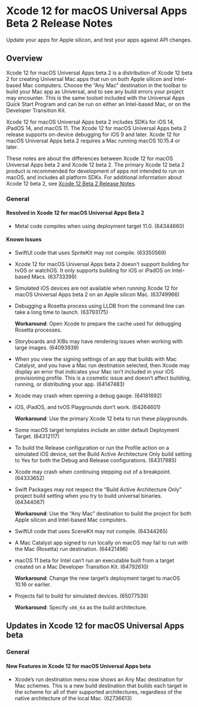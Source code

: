# Xcode 12 for macOS Universal Apps Beta 2 Release Notes
Update your apps for Apple silicon, and test your apps against API changes.

## Overview

Xcode 12 for macOS Universal Apps beta 2 is a distribution of Xcode 12 beta 2 for creating Universal Mac apps that run on both Apple silicon and Intel-based Mac computers. Choose the “Any Mac” destination in the toolbar to build your Mac app as Universal, and to see any build errors your project may encounter. This is the same toolset included with the Universal Apps Quick Start Program and can be run on either an Intel-based Mac, or on the Developer Transition Kit.

Xcode 12 for macOS Universal Apps beta 2 includes SDKs for iOS 14, iPadOS 14, and macOS 11. The Xcode 12 for macOS Universal Apps beta 2 release supports on-device debugging for iOS 9 and later. Xcode 12 for macOS Universal Apps beta 2 requires a Mac running macOS 10.15.4 or later.

These notes are about the differences between Xcode 12 for macOS Universal Apps beta 2 and Xcode 12 beta 2. The primary Xcode 12 beta 2 product is recommended for development of apps not intended to run on macOS, and includes all platform SDKs. For additional information about Xcode 12 beta 2, see [Xcode 12 Beta 2 Release Notes](https://developer.apple.com/documentation/xcode-release-notes/xcode-12-beta-release-notes).

### General

#### Resolved in Xcode 12 for macOS Universal Apps Beta 2

*   Metal code compiles when using deployment target 11.0. (64344660)

#### Known Issues

*   SwiftUI code that uses SpriteKit may not compile. (63350569)

*   Xcode 12 for macOS Universal Apps beta 2 doesn’t support building for tvOS or watchOS. It only supports building for iOS or iPadOS on Intel-based Macs. (63733399)

*   Simulated iOS devices are not available when running Xcode 12 for macOS Universal Apps beta 2 on an Apple silicon Mac. (63749966)

*   Debugging a Rosetta process using LLDB from the command line can take a long time to launch. (63793175)

    **Workaround**: Open Xcode to prepare the cache used for debugging Rosetta processes.

*   Storyboards and XIBs may have rendering issues when working with large images. (64093939)

*   When you view the signing settings of an app that builds with Mac Catalyst, and you have a Mac run destination selected, then Xcode may display an error that indicates your Mac isn’t included in your iOS provisioning profile. This is a cosmetic issue and doesn’t affect building, running, or distributing your app. (64147483)

*   Xcode may crash when opening a debug gauge. (64181692)

*   iOS, iPadOS, and tvOS Playgrounds don’t work. (64264601)

    **Workaround**: Use the primary Xcode 12 beta to run these playgrounds.

*   Some macOS target templates include an older default Deployment Target. (64312117)

*   To build the Release configuration or run the Profile action on a simulated iOS device, set the Build Active Architecture Only build setting to Yes for both the Debug and Release configurations. (64317985)

*   Xcode may crash when continuing stepping out of a breakpoint. (64333652)

*   Swift Packages may not respect the “Build Active Architecture Only” project build setting when you try to build universal binaries. (64344067)

    **Workaround**: Use the “Any Mac” destination to build the project for both Apple silicon and Intel-based Mac computers.

*   SwiftUI code that uses SceneKit may not compile. (64344265)

*   A Mac Catalyst app signed to run locally on macOS may fail to run with the Mac (Rosetta) run destination. (64421496)

*   macOS 11 beta for Intel can’t run an executable built from a target created on a Mac Developer Transition Kit. (64792610)

    **Workaround**: Change the new target’s deployment target to macOS 10.16 or earlier.

*   Projects fail to build for simulated devices. (65077539)

    **Workaround**: Specify `x86_64` as the build architecture.

## Updates in Xcode 12 for macOS Universal Apps beta

### General

#### New Features in Xcode 12 for macOS Universal Apps beta

*   Xcode’s run destination menu now shows an Any Mac destination for Mac schemes. This is a new build destination that builds each target in the scheme for all of their supported architectures, regardless of the native architecture of the local Mac. (62736613)
